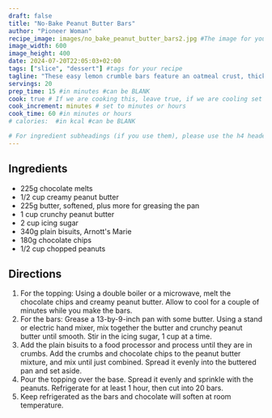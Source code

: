 ```yaml
---
draft: false
title: "No-Bake Peanut Butter Bars"
author: "Pioneer Woman"
recipe_image: images/no_bake_peanut_butter_bars2.jpg #The image for your recipe
image_width: 600
image_height: 400
date: 2024-07-20T22:05:03+02:00
tags: ["slice", "dessert"] #tags for your recipe
tagline: "These easy lemon crumble bars feature an oatmeal crust, thick and creamy lemon filling"
servings: 20
prep_time: 15 #in minutes #can be BLANK
cook: true # If we are cooking this, leave true, if we are cooling set to false
cook_increment: minutes # set to minutes or hours
cook_time: 60 #in minutes or hours
# calories:  #in kcal #can be BLANK

# For ingredient subheadings (if you use them), please use the h4 header.  For print view I have those elements targeted
---
```



## Ingredients

- 225g chocolate melts
- 1/2 cup creamy peanut butter
- 225g butter, softened, plus more for greasing the pan
- 1 cup crunchy peanut butter
- 2 cup icing sugar
- 340g plain bisuits, Arnott's Marie
- 180g chocolate chips
- 1/2 cup chopped peanuts

## Directions

1. For the topping: Using a double boiler or a microwave, melt the chocolate chips and creamy peanut butter. Allow to cool for a couple of minutes while you make the bars.
2. For the bars: Grease a 13-by-9-inch pan with some butter. Using a stand or electric hand mixer, mix together the butter and crunchy peanut butter until smooth. Stir in the icing sugar, 1 cup at a time.
3. Add the plain bisuits to a food processor and process until they are in crumbs. Add the crumbs and chocolate chips to the peanut butter mixture, and mix until just combined. Spread it evenly into the buttered pan and set aside.
4. Pour the topping over the base. Spread it evenly and sprinkle with the peanuts. Refrigerate for at least 1 hour, then cut into 20 bars.
5. Keep refrigerated as the bars and chocolate will soften at room temperature.